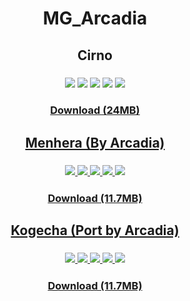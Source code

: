 <h1 align=center>MG_Arcadia</h1>

<h2 align=center>Cirno</h2>
<h3 align=center>
  <img src="./images/skins/cirno/map-selection.png">
  <img src="./images/skins/cirno/mod-selection.png">
  <img src="./images/skins/cirno/pause.png">
  <img src="./images/skins/cirno/you-failed.png">
  <img src="./images/skins/cirno/results.png">
</h3>
<h3 align=center><a href="https://drive.google.com/uc?export=download&id=19KzhmtVPae2_pGtMl1PAAurzKC48QiuW">Download (24MB)</h3>

<h2 align=center>Menhera (By Arcadia)</h2>
<h3 align=center>
  <img src="./images/skins/menhera/map-selection.png">
  <img src="./images/skins/menhera/mod-selection.png">
  <img src="./images/skins/menhera/pause.png">
  <img src="./images/skins/menhera/you-failed.png">
  <img src="./images/skins/menhera/results.png">
</h3>
<h3 align=center><a href="https://drive.google.com/uc?export=download&id=19KzhmtVPae2_pGtMl1PAAurzKC48QiuW">Download (11.7MB)</h3>

<h2 align=center>Kogecha (Port by Arcadia)</h2>
<h3 align=center>
  <img src="./images/skins/kogecha/map-selection.png">
  <img src="./images/skins/kogecha/mod-selection.png">
  <img src="./images/skins/kogecha/pause.png">
  <img src="./images/skins/kogecha/you-failed.png">
  <img src="./images/skins/kogecha/results.png">
</h3>
<h3 align=center><a href="https://drive.google.com/uc?export=download&id=19KzhmtVPae2_pGtMl1PAAurzKC48QiuW">Download (11.7MB)</h3>

